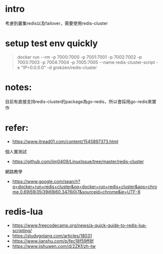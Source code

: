 # intro
考慮到叢集redis以及failover，需要使用redis-cluster

# setup test env quickly
> docker run --rm -p 7000:7000 -p 7001:7001 -p 7002:7002 -p 7003:7003 -p 7004:7004 -p 7005:7005 --name redis-cluster-script -e "IP=0.0.0.0" -d grokzen/redis-cluster

# notes:
目前有直接支持redis-cluster的package為go-redis，所以會採用go-redis來實作

# refer:
- https://www.itread01.com/content/1545897373.html

個人實測試
- https://github.com/jim0409/LinuxIssue/tree/master/redis-cluster

網路教學
- https://www.google.com/search?q=docker+run+redis+cluster&oq=docker+run+redis+cluster&aqs=chrome.0.69i59j35i39j69i60.3476j0j7&sourceid=chrome&ie=UTF-8

# redis-lua
- https://www.freecodecamp.org/news/a-quick-guide-to-redis-lua-scripting/
- https://studygolang.com/articles/18031
- https://www.jianshu.com/p/fec18f59ff8f
- https://www.jishuwen.com/d/2ZKf/zh-tw
